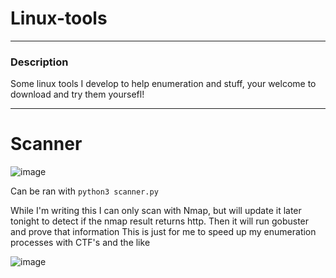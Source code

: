 # Linux-tools
---
### Description
Some linux tools I develop to help enumeration and stuff, your welcome to download and try them yoursefl!

---

# Scanner

![image](https://github.com/silverscripter1/Linux-tools/assets/92340426/52e8b9df-2c72-4540-a9f8-003f60aa77d4)

Can be ran with `python3 scanner.py`

While I'm writing this I can only scan with Nmap, but will update it later tonight to detect if the nmap result returns http. Then it will run gobuster and prove that information
This is just for me to speed up my enumeration processes with CTF's and the like

![image](https://github.com/silverscripter1/Linux-tools/assets/92340426/63a25278-b7ae-4e3c-bd08-81c20662b1ff)
